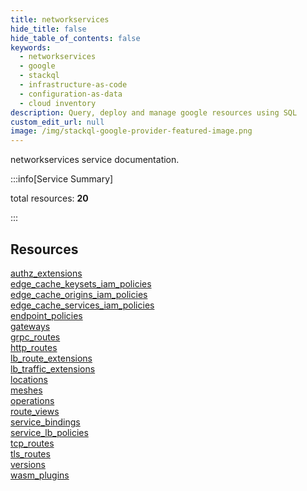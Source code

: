 ```yaml
---
title: networkservices
hide_title: false
hide_table_of_contents: false
keywords:
  - networkservices
  - google
  - stackql
  - infrastructure-as-code
  - configuration-as-data
  - cloud inventory
description: Query, deploy and manage google resources using SQL
custom_edit_url: null
image: /img/stackql-google-provider-featured-image.png
---
```


networkservices service documentation.

:::info[Service Summary]

total resources: __20__  

:::

## Resources
<div class="row">
<div class="providerDocColumn">
<a href="/services/networkservices/authz_extensions/">authz_extensions</a><br />
<a href="/services/networkservices/edge_cache_keysets_iam_policies/">edge_cache_keysets_iam_policies</a><br />
<a href="/services/networkservices/edge_cache_origins_iam_policies/">edge_cache_origins_iam_policies</a><br />
<a href="/services/networkservices/edge_cache_services_iam_policies/">edge_cache_services_iam_policies</a><br />
<a href="/services/networkservices/endpoint_policies/">endpoint_policies</a><br />
<a href="/services/networkservices/gateways/">gateways</a><br />
<a href="/services/networkservices/grpc_routes/">grpc_routes</a><br />
<a href="/services/networkservices/http_routes/">http_routes</a><br />
<a href="/services/networkservices/lb_route_extensions/">lb_route_extensions</a><br />
<a href="/services/networkservices/lb_traffic_extensions/">lb_traffic_extensions</a>
</div>
<div class="providerDocColumn">
<a href="/services/networkservices/locations/">locations</a><br />
<a href="/services/networkservices/meshes/">meshes</a><br />
<a href="/services/networkservices/operations/">operations</a><br />
<a href="/services/networkservices/route_views/">route_views</a><br />
<a href="/services/networkservices/service_bindings/">service_bindings</a><br />
<a href="/services/networkservices/service_lb_policies/">service_lb_policies</a><br />
<a href="/services/networkservices/tcp_routes/">tcp_routes</a><br />
<a href="/services/networkservices/tls_routes/">tls_routes</a><br />
<a href="/services/networkservices/versions/">versions</a><br />
<a href="/services/networkservices/wasm_plugins/">wasm_plugins</a>
</div>
</div>